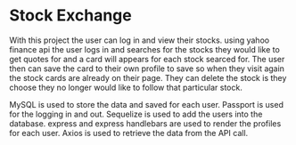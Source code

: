 # Stock Exchange


With this project the user can log in and view their stocks. using yahoo finance api the user logs in and searches for the stocks they would like to get quotes for and a card will appears for each stock searced for. The user then can save the card to their own profile to save so when they visit again the stock cards are already on their page. They can delete the stock is they choose they no longer would like to follow that particular stock.


MySQL is used to store the data and saved for each user.
Passport is used for the logging in and out.
Sequelize is used to add the users into the database.
express and express handlebars are used to render the profiles for each user.
Axios is used to retrieve the data from the API call.
